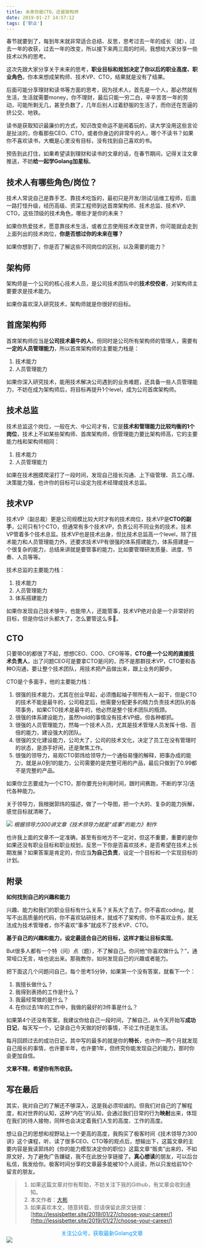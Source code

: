 ```yaml
---
title: 未来你是CTO，还是架构师
date: 2019-01-27 14:57:12
tags: ['职业']
---
```


春节就要到了，每到年末就非常适合总结、反思，思考过去一年的成长（就），过去一年的收获，过去一年的改变，所以接下来两三周的时间，我想给大家分享一些技术以外的思考。

这次先跟大家分享关于未来的思考，**职业目标和规划决定了你以后的职业高度、职业角色**，你本来想成架构师、技术VP、CTO，结果就是没有了结果。

后面可能分享理财和读书等方面的思考，因为技术人，首先是一个人，那必然就有生活，生活就需要money，你不理财，最后只能一穷二白，辛辛苦苦一年的劳动，可能所剩无几，甚至负数了，几年后别人过着舒服的生活了，而你还在苦逼的挤公交、地铁。

读书是获取知识最廉价的方式，知识改变命运不是闹着玩的，读大学没用这些言论是扯淡的，你看那些CEO、CTO，或者你身边的非常牛的人，哪个不读书？如果你不喜欢读书，大概是心里没有目标，没有找到自己喜欢的书。

预告到此打住，如果希望读到理财和读书的文章的话，在春节期间，记得关注文章推送，不妨**给一起学Golang加星标**。

## 技术人有哪些角色/岗位？

技术人常说自己是靠手艺、靠技术吃饭的，最初只是开发/测试/运维工程师，后面一路打怪升级，经历高级、资深工程师到达首席架构师、技术总监、技术VP、CTO，这些顶级的技术角色，哪些才是你的未来？

如果你热爱技术，愿意靠技术生活，或者立志使用技术改变世界，你可能就会走到上面列出的技术岗位，**你是否想过你的未来在哪？**

如果你想到了，你是否了解这些不同岗位的区别，以及需要的能力？

## 架构师

架构师是一个公司的核心技术人员，是公司技术团队中的**技术佼佼者**，对架构师主要要求是技术能力。

如果你喜欢深入研究技术，架构师就是你很好的目标。

## 首席架构师

首席架构师应当是**公司技术最牛的人**，但同时是公司所有架构师的管理人，需要有**一定的人员管理能力**，所以首席架构师的主要能力栈是：
1. 技术能力
2. 人员管理能力

如果你深入研究技术，能用技术解决公司遇到的业务难题，还具备一些人员管理能力，不妨在成为架构师后，将目标再提升1个level，成为公司首席架构师。

## 技术总监

技术总监这个岗位，一般在大、中公司才有，它是**技术和管理能力比较均衡的1个岗位**，技术上不如某些架构师、首席架构师，但管理能力要比架构师高，它的主要能力栈和架构师相同：
1. 技术能力
2. 人员管理能力 

如果在技术圈摸爬滚打了一段时间，发现自己擅长沟通、上下级管理、员工心理、决策能力强，也许你的目标可以设定为技术经理或技术总监。

## 技术VP

技术VP（副总裁）更是公司规模比较大时才有的技术岗位，技术VP是**CTO的副手**，公司只有1个CTO，但通常有多个技术VP，负责公司不同业务的技术，技术VP管着多个技术总监。技术VP也是技术出身，但比技术总监高一个level，除了技术能力和人员管理能力外，还要求技术VP有很强的体系搭建能力，体系搭建是一个很复杂的能力，总结来讲就是要管事的能力，比如要管理研发质量、进度、节奏、人员等等。

技术总监的主要能力栈：
1. 技术能力
2. 人员管理能力 
3. 体系搭建能力

如果你发现自己技术够牛，也能带人，还能管事，技术VP绝对会是一个非常好的目标，但是你估计头都大了，怎么要管这么多🙂。

## CTO

只要带O的都很了不起，想想CEO、COO、CFO等等，**CTO是一个公司的直接技术负责人**，出了问题CEO可是要拿CTO是问的，而不是那群技术VP，CTO要和各种O沟通，要让整个技术团队，用技术把产品做出来，跟上业务的脚步。

CTO是个多面手，他的主要能力栈：
1. 很强的技术能力，尤其在创业早起，必须撸起袖子带所有人一起干，但是CTO的技术不能是最牛的，公司稳定后，他需要分配更多的精力负责技术团队的各项事务，如果CTO技术是最牛的，他必然是整个技术团队的瓶颈。
1. 很强的体系建设能力，虽然hold的事情没有技术VP细，但各种都抓。
2. 很强的人员管理能力，然每一个技术人员，尤其是技术管理人员发挥十倍、百倍的能力，建设强大的团队。
3. 很强的文化建设能力，公司大了，公司的技术文化，决定了员工在没有管理时的状态，是游手好闲，还是聚焦工作。
4. 很强的领导力，易观CTO郭炜给领导力一个通俗易懂的解释，把事办成的能力，就是从0到1的能力，公司需要的是完整可用的产品，最后只做到了0.99都不是完整的产品。


如果你立志要成为一个CTO，那你要充分利用时间，跟时间赛跑，不断的学习/迭代各种能力。

关于领导力，我根据郭炜的描述，做了一个导图，把一个大的、复杂的能力拆解，感觉目标就清晰了。

![](http://img.lessisbetter.site/2019-01-leadership.png)
*根据领导力300讲文章《技术领导力就是“成事”的能力》制作*


也许我上面的文章不一定准确，甚至有些地方不一定对，但这不重要，重要的是你如果还没有职业目标和职业规划，反思一下你是否喜欢技术，是否希望在技术上长期发展？如果答案是肯定的，你应当**为自己负责**，设定一个目标和一个实现目标的计划。

## 附录

**如何找到自己的兴趣和能力**

兴趣、能力和我们的职业目标有什么关系？关系大了去了。你不喜欢coding，就写不出高质量的代码，你不喜欢钻研技术，就成不了架构师，你不喜欢业务，就无法成为技术管理者，你不喜欢“事多”就成不了技术VP、CTO。

**基于自己的兴趣和能力，设定最适合自己的目标，这样才能让目标实现**。

But很多人都有一个特（问）点（题），不了解自己。你问他“你喜欢做什么？”，通常哑口无言，啥也说出来。那我教你，如何发现自己的兴趣或者能力。

把下面这几个问题问自己，每个思考5分钟，如果第一个没有答案，就看下一个：

1. 我擅长做什么？
3. 我得到表扬的工作是什么？
3. 我最经常做的是什么？
4. 在你过去1年的工作中，我做的最好的3件事是什么？

如果第4个还没有答案，我建议你给自己一段时间，了解自己，从今天开始写**成功日记**，每天写一个，记录自己今天做的好的事情，不论工作还是生活。

每月回顾过去的成功日记，其中写的最多的就是你的**特长**，也许你一两个月就发现自己擅长的事情，也许要半年，也许要1年，但终究你能发现自己的能力，那时你会更加自信。

**文章不精，希望你有所收获。**

## 写在最后

其实，我对自己的了解还不够深入，这是我必须坦诚的。但我们对自己的了解程度，和对世界的认知，这种“内在”的认知，会通过我们日常的行为**映射**出来，体现在我们的待人接物，同样也会决定着我们人生的高度、工作的高度。

想让自己的思想和视野站上一个更高的高度，我购买了极客时间《技术领导力300讲》这个课程，听、读了很多CEO、CTO等的观点后，想输出下，这篇文章的主要内容是我读郭炜的《你的能力模型决定你的职位》这篇文章“贩卖”出来的，不如原文好，为了避免广告嫌疑，我不在此放分享链接了。**真心想读**的朋友，可以后台私信，我发给你。极客时间分享的文章最多能被10个人阅读，所以只发给前10个留言的朋友。


> 1. 如果这篇文章对你有帮助，不妨关注下我的Github，有文章会收到通知。
> 2. 本文作者：[大彬](http://lessisbetter.site/about/)
> 3. 如果喜欢本文，随意转载，但请保留此原文链接：[http://lessisbetter.site/2019/01/27/choose-your-career/](http://lessisbetter.site/2019/01/27/choose-your-career/)


<div style="color:#0096FF; text-align:center">关注公众号，获取最新Golang文章</div>
<img src="http://img.lessisbetter.site/2019-01-article_qrcode.jpg" style="border:0"  align=center />
